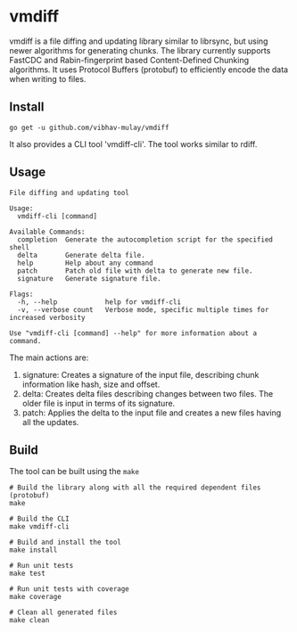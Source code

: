 # vmdiff

vmdiff is a file diffing and updating library similar to librsync, but using newer algorithms for generating chunks.
The library currently supports FastCDC and Rabin-fingerprint based Content-Defined Chunking algorithms.
It uses Protocol Buffers (protobuf) to efficiently encode the data when writing to files.

## Install
```
go get -u github.com/vibhav-mulay/vmdiff
```

It also provides a CLI tool 'vmdiff-cli'. The tool works similar to rdiff.

## Usage
```
File diffing and updating tool

Usage:
  vmdiff-cli [command]

Available Commands:
  completion  Generate the autocompletion script for the specified shell
  delta       Generate delta file.
  help        Help about any command
  patch       Patch old file with delta to generate new file.
  signature   Generate signature file.

Flags:
  -h, --help            help for vmdiff-cli
  -v, --verbose count   Verbose mode, specific multiple times for increased verbosity

Use "vmdiff-cli [command] --help" for more information about a command.
```

The main actions are:
1. signature: Creates a signature of the input file, describing chunk information like hash, size and offset.
2. delta: Creates delta files describing changes between two files. The older file is input in terms of its signature.
3. patch: Applies the delta to the input file and creates a new files having all the updates.


## Build
The tool can be built using the `make`
```
# Build the library along with all the required dependent files (protobuf)
make

# Build the CLI
make vmdiff-cli

# Build and install the tool
make install

# Run unit tests
make test

# Run unit tests with coverage
make coverage

# Clean all generated files
make clean
```
